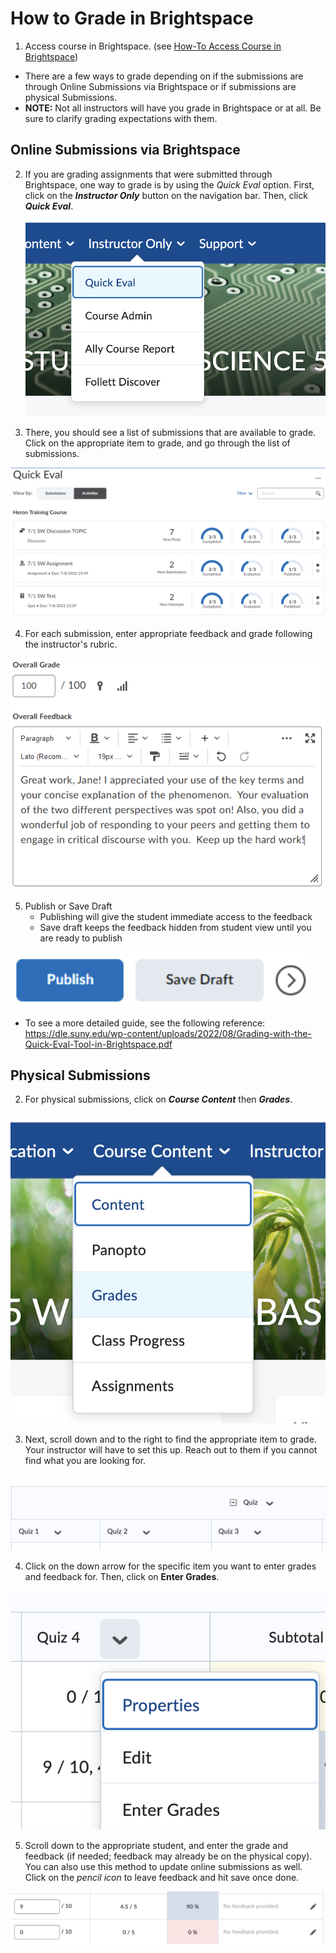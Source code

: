 # How to Grade in Brightspace

1. Access course in Brightspace. (see [How-To Access Course in Brightspace](/5%20Resources/How-Tos/How-To%20Access%20Course%20in%20Brightspace.md))

- There are a few ways to grade depending on if the submissions are through Online Submissions via Brightspace or if submissions are physical Submissions.
- **NOTE:** Not all instructors will have you grade in Brightspace or at all. Be sure to clarify grading expectations with them.

## Online Submissions via Brightspace

2. If you are grading assignments that were submitted through Brightspace, one way to grade is by using the *Quick Eval* option. First, click on the ***Instructor Only*** button on the navigation bar. Then, click ***Quick Eval***.
![quick eval button](../../images/brightspace_grade.png)


3. There, you should see a list of submissions that are available to grade. Click on the appropriate item to grade, and go through the list of submissions. 

![brightspace quick eval example](../../images/brightspace_grade_quick.png)


4. For each submission, enter appropriate feedback and grade following the instructor's rubric.

![submission example](../../images/brightspace_grade_example.png)

5. Publish or Save Draft
	- Publishing will give the student immediate access to the feedback
	- Save draft keeps the feedback hidden from student view until you are ready to publish

![publish or save draft](../../images/brightspace_grade_publish.png)


- To see a more detailed guide, see the following reference: https://dle.suny.edu/wp-content/uploads/2022/08/Grading-with-the-Quick-Eval-Tool-in-Brightspace.pdf


## Physical Submissions

2. For physical submissions, click on ***Course Content*** then ***Grades***.

![access grades](../../images/brightspace_grades.png)




3. Next, scroll down and to the right to find the appropriate item to grade. Your instructor will have to set this up. Reach out to them if you cannot find what you are looking for.

![grading quiz example](../../images/brightspace_quiz.png)



4. Click on the down arrow for the specific item you want to enter grades and feedback for. Then, click on **Enter Grades**.
   
![enter grades](../../images/brightspace_enter_grades.png)



5. Scroll down to the appropriate student, and enter the grade and feedback (if needed; feedback may already be on the physical copy). You can also use this method to update online submissions as well. Click on the *pencil icon* to leave feedback and hit save once done. 

![enter grade page](../../images/brightspace_enter_grades_feedback.png)
